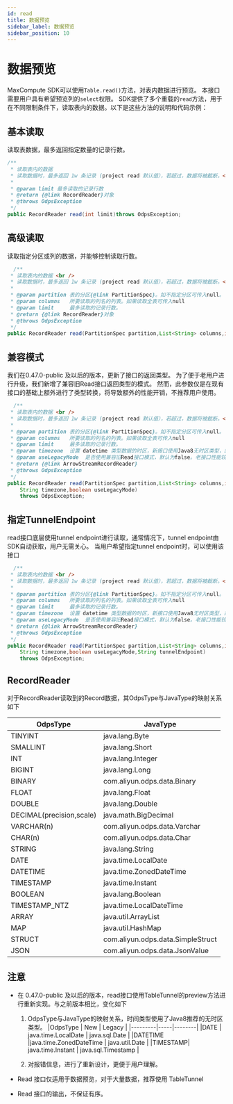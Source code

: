 ```yaml
---
id: read
title: 数据预览
sidebar_label: 数据预览
sidebar_position: 10
---
```


# 数据预览

MaxCompute SDK可以使用`Table.read()`方法，对表内数据进行预览。
本接口需要用户具有希望预览列的`select`权限。
SDK提供了多个重载的`read`方法，用于在不同限制条件下，读取表内的数据。以下是这些方法的说明和代码示例：

## 基本读取

读取表数据，最多返回指定数量的记录行数。

```java
/**
 * 读取表内的数据
 * 读取数据时，最多返回 1w 条记录 (project read 默认值），若超过，数据将被截断。<br />
 *
 * @param limit 最多读取的记录行数
 * @return {@link RecordReader}对象
 * @throws OdpsException
 */
public RecordReader read(int limit)throws OdpsException;
```

## 高级读取

读取指定分区或列的数据，并能够控制读取行数。

```java
  /**
 * 读取表内的数据 <br />
 * 读取数据时，最多返回 1w 条记录 (project read 默认值），若超过，数据将被截断。<br />
 *
 * @param partition 表的分区{@link PartitionSpec}。如不指定分区可传入null。
 * @param columns   所要读取的列名的列表。如果读取全表可传入null
 * @param limit     最多读取的记录行数。
 * @return {@link RecordReader}对象
 * @throws OdpsException
 */
public RecordReader read(PartitionSpec partition,List<String> columns,int limit)throws OdpsException;
  ```

## 兼容模式

我们在0.47.0-public 及以后的版本，更新了接口的返回类型。
为了便于老用户进行升级，我们新增了兼容旧Read接口返回类型的模式。
然而，此参数仅是在现有接口的基础上额外进行了类型转换，将导致额外的性能开销，不推荐用户使用。

```java
  /**
 * 读取表内的数据 <br />
 * 读取数据时，最多返回 1w 条记录 (project read 默认值），若超过，数据将被截断。<br />
 *
 * @param partition 表的分区{@link PartitionSpec}。如不指定分区可传入null。
 * @param columns   所要读取的列名的列表。如果读取全表可传入null
 * @param limit     最多读取的记录行数。
 * @param timezone  设置 datetime 类型数据的时区，新接口使用Java8无时区类型，故指定Timezone无效
 * @param useLegacyMode  是否使用兼容旧Read接口模式，默认为false。老接口性能较差，不推荐。
 * @return {@link ArrowStreamRecordReader}
 * @throws OdpsException
 */
public RecordReader read(PartitionSpec partition,List<String> columns,int limit,
    String timezone,boolean useLegacyMode)
    throws OdpsException;
  ```

## 指定TunnelEndpoint

read接口底层使用tunnel endpoint进行读取，通常情况下，tunnel endpoint由SDK自动获取，用户无需关心。
当用户希望指定tunnel endpoint时，可以使用该接口

```java
  /**
 * 读取表内的数据 <br />
 * 读取数据时，最多返回 1w 条记录 (project read 默认值），若超过，数据将被截断。<br />
 *
 * @param partition 表的分区{@link PartitionSpec}。如不指定分区可传入null。
 * @param columns   所要读取的列名的列表。如果读取全表可传入null
 * @param limit     最多读取的记录行数。
 * @param timezone  设置 datetime 类型数据的时区，新接口使用Java8无时区类型，故指定Timezone无效
 * @param useLegacyMode  是否使用兼容旧Read接口模式，默认为false。老接口性能较差，不推荐。
 * @return {@link ArrowStreamRecordReader}
 * @throws OdpsException
 */
public RecordReader read(PartitionSpec partition,List<String> columns,int limit,
    String timezone,boolean useLegacyMode,String tunnelEndpoint)
    throws OdpsException;
```

## RecordReader

对于RecordReader读取到的Record数据，其OdpsType与JavaType的映射关系如下

| OdpsType                 | JavaType                          |
|--------------------------|-----------------------------------|
| TINYINT                  | java.lang.Byte                    |
| SMALLINT                 | java.lang.Short                   |
| INT                      | java.lang.Integer                 |
| BIGINT                   | java.lang.Long                    |
| BINARY                   | com.aliyun.odps.data.Binary       |
| FLOAT                    | java.lang.Float                   |
| DOUBLE                   | java.lang.Double                  |
| DECIMAL(precision,scale) | java.math.BigDecimal              |
| VARCHAR(n)               | com.aliyun.odps.data.Varchar      |
| CHAR(n)                  | com.aliyun.odps.data.Char         |
| STRING                   | java.lang.String                  |
| DATE                     | java.time.LocalDate               |
| DATETIME                 | java.time.ZonedDateTime           |
| TIMESTAMP                | java.time.Instant                 |
| BOOLEAN                  | java.lang.Boolean                 |
| TIMESTAMP_NTZ            | java.time.LocalDateTime           |
| ARRAY                    | java.util.ArrayList               |
| MAP                      | java.util.HashMap                 |
| STRUCT                   | com.aliyun.odps.data.SimpleStruct |
| JSON                     | com.aliyun.odps.data.JsonValue    |

## 注意

- 在 0.47.0-public 及以后的版本，read接口使用TableTunnel的preview方法进行重新实现。与之前版本相比，变化如下
    1. OdpsType与JavaType的映射关系，时间类型使用了Java8推荐的无时区类型。
       |OdpsType | New | Legacy |
       |---------|-----|--------|
       |DATE | java.time.LocalDate | java.sql.Date |
       |DATETIME |java.time.ZonedDateTime | java.util.Date |
       |TIMESTAMP| java.time.Instant | java.sql.Timestamp |

    2. 对报错信息，进行了重新设计，更便于用户理解。

- Read 接口仅适用于数据预览，对于大量数据，推荐使用 TableTunnel
- Read 接口的输出，不保证有序。

